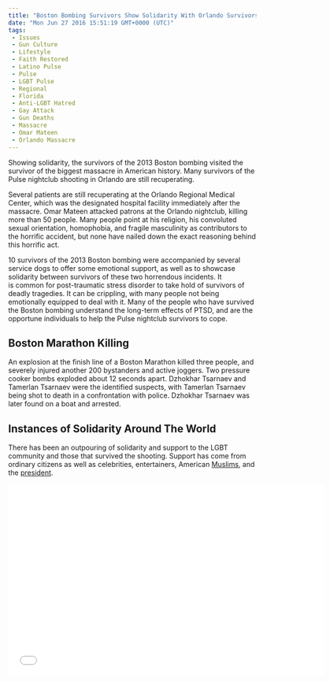 ```yaml
---
title: "Boston Bombing Survivors Show Solidarity With Orlando Survivors (VIDEO)"
date: "Mon Jun 27 2016 15:51:19 GMT+0000 (UTC)"
tags: 
 - Issues
 - Gun Culture
 - Lifestyle
 - Faith Restored
 - Latino Pulse
 - Pulse
 - LGBT Pulse
 - Regional
 - Florida
 - Anti-LGBT Hatred
 - Gay Attack
 - Gun Deaths
 - Massacre
 - Omar Mateen
 - Orlando Massacre
---
```

<p>Showing solidarity, the survivors of the 2013 Boston bombing visited the survivor of the biggest massacre in American history. Many survivors of the Pulse nightclub shooting in Orlando are still recuperating.</p><p>Several patients are still recuperating at the Orlando Regional Medical Center, which was the designated hospital facility immediately after the massacre. Omar Mateen attacked patrons at the Orlando nightclub, killing more than 50 people. Many people point at his religion, his convoluted sexual orientation, homophobia, and fragile masculinity as contributors to the horrific accident, but none have nailed down the exact reasoning behind this horrific act.</p><p>10 survivors of the 2013 Boston bombing were accompanied by several service dogs to offer some emotional support, as well as to showcase solidarity between survivors of these two horrendous incidents. It is&#xA0;common for post-traumatic stress disorder to take hold of survivors of deadly tragedies. It can be crippling, with many people not being emotionally equipped to deal with it. Many of the people who have survived the Boston bombing understand the long-term effects of PTSD, and are the opportune individuals to help the Pulse nightclub survivors to cope.</p><h2>Boston Marathon Killing</h2><p>An explosion at the finish line of a Boston Marathon killed three people, and severely injured another 200 bystanders and active joggers. Two pressure cooker bombs exploded about 12 seconds apart. Dzhokhar Tsarnaev and Tamerlan Tsarnaev were the identified suspects, with Tamerlan Tsarnaev being shot to death in a confrontation with police. Dzhokhar Tsarnaev was later found on a boat and arrested.</p><h2>Instances of Solidarity Around The World</h2><p>There has been an outpouring of solidarity and support to the LGBT community and those that survived the shooting. Support&#xA0;has come from ordinary citizens as well as&#xA0;celebrities, entertainers, American <a href="http://www.huffingtonpost.com/entry/american-muslims-send-a-powerful-message-of-solidarity-to-orlando-victims_us_575ef3d4e4b071ec19ee9fbe" onclick="__gaTracker(&apos;send&apos;, &apos;event&apos;, &apos;outbound-article&apos;, &apos;http://www.huffingtonpost.com/entry/american-muslims-send-a-powerful-message-of-solidarity-to-orlando-victims_us_575ef3d4e4b071ec19ee9fbe&apos;, &apos;Muslims&apos;);">Muslims</a>, and the <a href="https://www.whitehouse.gov/blog/2016/06/12/president-obama-tragic-shooting-orlando" onclick="__gaTracker(&apos;send&apos;, &apos;event&apos;, &apos;outbound-article&apos;, &apos;https://www.whitehouse.gov/blog/2016/06/12/president-obama-tragic-shooting-orlando&apos;, &apos;president&apos;);">president</a>.</p><p><span class="embed-youtube" style="text-align:center; display: block;"><iframe class="youtube-player" type="text/html" width="640" height="390" src="//www.youtube.com/embed/I_iyIPPLKgs?version=3&amp;rel=1&amp;fs=1&amp;autohide=2&amp;showsearch=0&amp;showinfo=1&amp;iv_load_policy=1&amp;wmode=transparent" allowfullscreen="true" style="border:0;"></iframe></span></p>
